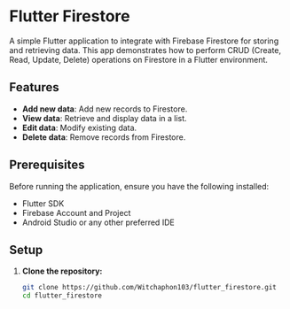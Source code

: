 # Flutter Firestore

A simple Flutter application to integrate with Firebase Firestore for storing and retrieving data. This app demonstrates how to perform CRUD (Create, Read, Update, Delete) operations on Firestore in a Flutter environment.

## Features

- **Add new data**: Add new records to Firestore.
- **View data**: Retrieve and display data in a list.
- **Edit data**: Modify existing data.
- **Delete data**: Remove records from Firestore.

## Prerequisites

Before running the application, ensure you have the following installed:

- Flutter SDK
- Firebase Account and Project
- Android Studio or any other preferred IDE

## Setup

1. **Clone the repository:**

   ```bash
   git clone https://github.com/Witchaphon103/flutter_firestore.git
   cd flutter_firestore
